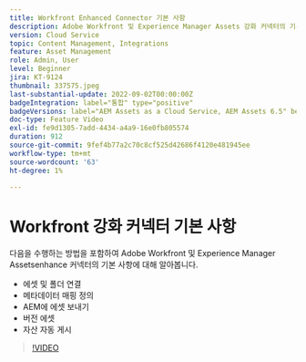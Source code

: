 ```yaml
---
title: Workfront Enhanced Connector 기본 사항
description: Adobe Workfront 및 Experience Manager Assets 강화 커넥터의 기본 사항에 대해 알아봅니다.
version: Cloud Service
topic: Content Management, Integrations
feature: Asset Management
role: Admin, User
level: Beginner
jira: KT-9124
thumbnail: 337575.jpeg
last-substantial-update: 2022-09-02T00:00:00Z
badgeIntegration: label="통합" type="positive"
badgeVersions: label="AEM Assets as a Cloud Service, AEM Assets 6.5" before-title="false"
doc-type: Feature Video
exl-id: fe9d1305-7add-4434-a4a9-16e0fb805574
duration: 912
source-git-commit: 9fef4b77a2c70c8cf525d42686f4120e481945ee
workflow-type: tm+mt
source-wordcount: '63'
ht-degree: 1%

---
```


# Workfront 강화 커넥터 기본 사항

다음을 수행하는 방법을 포함하여 Adobe Workfront 및 Experience Manager Assetsenhance 커넥터의 기본 사항에 대해 알아봅니다.

+ 에셋 및 폴더 연결
+ 메타데이터 매핑 정의
+ AEM에 에셋 보내기
+ 버전 에셋
+ 자산 자동 게시

>[!VIDEO](https://video.tv.adobe.com/v/337575?quality=12&learn=on)
